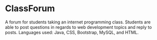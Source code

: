 # ClassForum

A forum for students taking an internet programming class. Students are able to post questions in regards to web development topics and reply to posts. Languages used: Java, CSS, Bootstrap, MySQL, and HTML.
